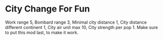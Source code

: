 # City Change For Fun

Work range 5, Bombard range 3, Minimal city distance 1, City distance different continent 1, City air unit max 10, City strength per pop 1. Make sure to put this mod last, to make it work.
